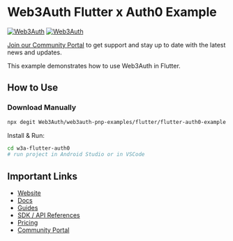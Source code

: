 # Web3Auth Flutter x Auth0 Example

[![Web3Auth](https://img.shields.io/badge/Web3Auth-SDK-blue)](https://web3auth.io/docs/sdk/flutter)
[![Web3Auth](https://img.shields.io/badge/Web3Auth-Community-cyan)](https://community.web3auth.io)


[Join our Community Portal](https://community.web3auth.io/) to get support and stay up to date with the latest news and updates.

This example demonstrates how to use Web3Auth in Flutter.

## How to Use

### Download Manually

```bash
npx degit Web3Auth/web3auth-pnp-examples/flutter/flutter-auth0-example w3a-flutter-auth0
```

Install & Run:

```bash
cd w3a-flutter-auth0
# run project in Android Studio or in VSCode
```

## Important Links

- [Website](https://web3auth.io)
- [Docs](https://web3auth.io/docs)
- [Guides](https://web3auth.io/docs/guides)
- [SDK / API References](https://web3auth.io/docs/sdk)
- [Pricing](https://web3auth.io/pricing.html)
- [Community Portal](https://community.web3auth.io)